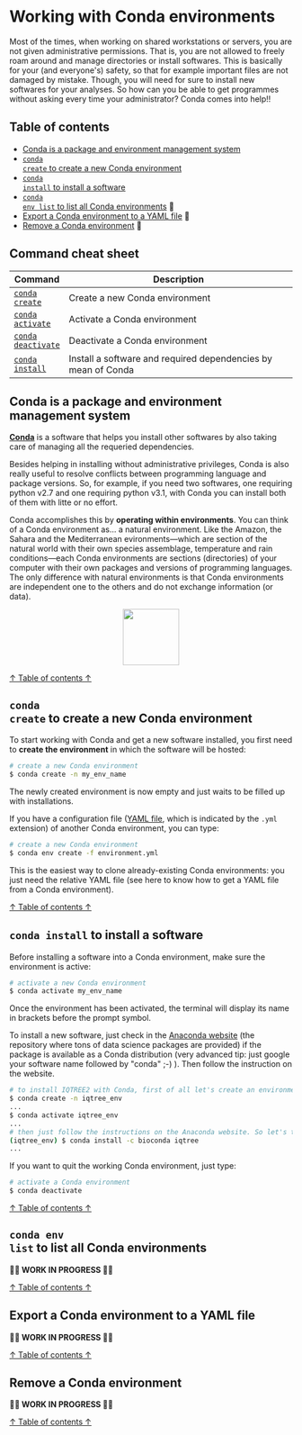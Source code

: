 # Working with Conda environments

Most of the times, when working on shared workstations or servers, you are not given administrative permissions. That is, you are not allowed to freely roam around and manage directories or install softwares. This is basically for your (and everyone's) safety, so that for example important files are not damaged by mistake. Though, you will need for sure to install new softwares for your analyses. So how can you be able to get programmes without asking every time your administrator? Conda comes into help!!

## Table of contents
   - [Conda is a package and environment management system](#conda-is-a-package-and-environment-management-system)
   - [<code>conda create</code> to create a new Conda environment](#conda-create-to-create-a-new-environment)
   - [<code>conda install</code> to install a software](#conda-install-to-install-a-software)
   - [<code>conda env list</code> to list all Conda environments](#conda-env-list-to-list-all-conda-environments) 🚧
   - [Export a Conda environment to a YAML file](#export-a-conda-environment-to-a-yaml-file) 🚧
   - [Remove a Conda environment](#remove-a-conda-environment) 🚧

## Command cheat sheet
| Command | Description |
| --- | --- |
| [<code>conda create</code>](#conda-create-to-create-a-new-conda-environment) | Create a new Conda environment |
| [<code>conda activate</code>](#conda-install-to-install-a-software) | Activate a Conda environment |
| [<code>conda deactivate</code>](#conda-install-to-install-a-software) | Deactivate a Conda environment |
| [<code>conda install</code>](#conda-install-to-install-a-software) | Install a software and required dependencies by mean of Conda |

## Conda is a package and environment management system
**[Conda](https://docs.conda.io/en/latest/)** is a software that helps you install other softwares by also taking care of managing all the requeried dependencies.

Besides helping in installing without administrative privileges, Conda is also really useful to resolve conflicts between programming language and package versions. So, for example, if you need two softwares, one requiring python v2.7 and one requiring python v3.1, with Conda you can install both of them with litte or no effort.

Conda accomplishes this by **operating within environments**. You can think of a Conda environment as... a natural environment. Like the Amazon, the Sahara and the Mediterranean evironments—which are section of the natural world with their own species assemblage, temperature and rain conditions—each Conda environments are sections (directories) of your computer with their own packages and versions of programming languages. The only difference with natural environments is that Conda environments are independent one to the others and do not exchange information (or data).

<p align="center">
<img src="https://github.com/filonico/UNIX_and_bash_basics/assets/72141380/20bebc36-5717-47c3-97b8-b2c53ed1ab75" height="100">
</p>

[↑ Table of contents ↑](#table-of-contents)

## <code>conda create</code> to create a new Conda environment

To start working with Conda and get a new software installed, you first need to **create the environment** in which the software will be hosted:

```bash
# create a new Conda environment
$ conda create -n my_env_name
```

The newly created environment is now empty and just waits to be filled up with installations.

If you have a configuration file ([YAML file](https://en.wikipedia.org/wiki/YAML), which is indicated by the <code>.yml</code> extension) of another Conda environment, you can type:

```bash
# create a new Conda environment
$ conda env create -f environment.yml
```
This is the easiest way to clone already-existing Conda environments: you just need the relative YAML file (see here to know how to get a YAML file from a Conda environment).

[↑ Table of contents ↑](#table-of-contents)

## <code>conda install</code> to install a software

Before installing a software into a Conda environment, make sure the environment is active:

```bash
# activate a new Conda environment
$ conda activate my_env_name
```
Once the environment has been activated, the terminal will display its name in brackets before the prompt symbol.

To install a new software, just check in the [Anaconda website](https://anaconda.org/) (the repository where tons of data science packages are provided) if the package is available as a Conda distribution (very advanced tip: just google your software name followed by "conda" ;-) ). Then follow the instruction on the website.

```bash
# to install IQTREE2 with Conda, first of all let's create an environment and activate it
$ conda create -n iqtree_env
...
$ conda activate iqtree_env
...
# then just follow the instructions on the Anaconda website. So let's type the following. Note that the name of the activate Conda environment is displayed before the '$'
(iqtree_env) $ conda install -c bioconda iqtree
...
```
If you want to quit the working Conda environment, just type:
```bash
# activate a Conda environment
$ conda deactivate
```

[↑ Table of contents ↑](#table-of-contents)

## <code>conda env list</code> to list all Conda environments

**🚧🚧 WORK IN PROGRESS 🚧🚧**

[↑ Table of contents ↑](#table-of-contents)

## Export a Conda environment to a YAML file

**🚧🚧 WORK IN PROGRESS 🚧🚧**

[↑ Table of contents ↑](#table-of-contents)

## Remove a Conda environment

**🚧🚧 WORK IN PROGRESS 🚧🚧**

[↑ Table of contents ↑](#table-of-contents)